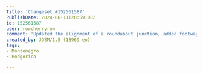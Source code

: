 ```yaml
---
Title: 'Changeset #152561587'
PublishDate: 2024-06-11T20:59:08Z
id: 152561587
user: rowcherryrow
comment: 'Updated the alignment of a roundabout junction, added footways, crosswalks along M-4. I also added a few construction segments and updated the directionality along Bulevar Veljka Vlahovića #adt'
created_by: JOSM/1.5 (18969 en)
tags:
- Montenegro
- Podgorica

---
```

